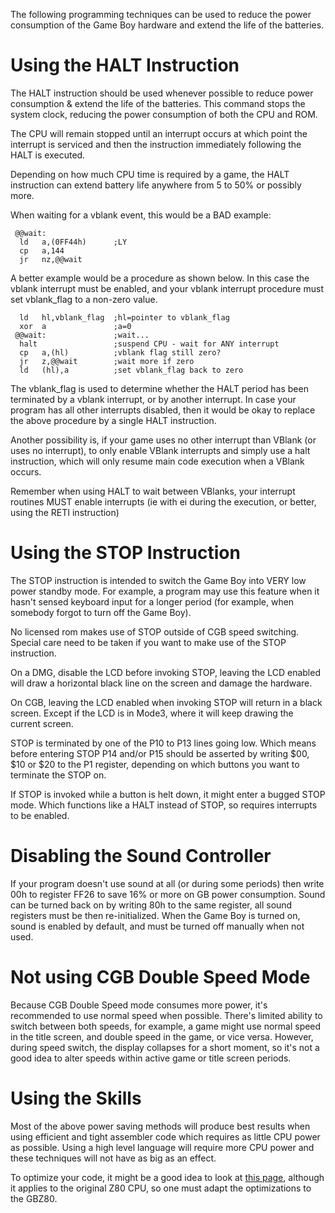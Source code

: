The following programming techniques can be used to reduce the power
consumption of the Game Boy hardware and extend the life of the
batteries.

# Using the HALT Instruction

The HALT instruction should be used whenever possible to reduce power
consumption & extend the life of the batteries. This command stops the
system clock, reducing the power consumption of both the CPU and ROM.

The CPU will remain stopped until an interrupt occurs at which point the
interrupt is serviced and then the instruction immediately following the
HALT is executed.

Depending on how much CPU time is required by a game, the HALT
instruction can extend battery life anywhere from 5 to 50% or possibly
more.

When waiting for a vblank event, this would be a BAD example:

```
 @@wait:
  ld   a,(0FF44h)      ;LY
  cp   a,144
  jr   nz,@@wait
```

A better example would be a procedure as shown below. In this case the
vblank interrupt must be enabled, and your vblank interrupt procedure
must set vblank_flag to a non-zero value.

```
  ld   hl,vblank_flag  ;hl=pointer to vblank_flag
  xor  a               ;a=0
 @@wait:               ;wait...
  halt                 ;suspend CPU - wait for ANY interrupt
  cp   a,(hl)          ;vblank flag still zero?
  jr   z,@@wait        ;wait more if zero
  ld   (hl),a          ;set vblank_flag back to zero
```
The vblank_flag is used to determine whether the HALT period has been
terminated by a vblank interrupt, or by another interrupt. In case your
program has all other interrupts disabled, then it would be okay to
replace the above procedure by a single HALT instruction.

Another possibility is, if your game uses no other interrupt than VBlank
(or uses no interrupt), to only enable VBlank interrupts and simply use
a halt instruction, which will only resume main code execution when a
VBlank occurs.

Remember when using HALT to wait between VBlanks, your interrupt
routines MUST enable interrupts (ie with ei during the execution, or
better, using the RETI instruction)

# Using the STOP Instruction

The STOP instruction is intended to switch the Game Boy into VERY low
power standby mode. For example, a program may use this feature when it
hasn't sensed keyboard input for a longer period (for example, when
somebody forgot to turn off the Game Boy).

No licensed rom makes use of STOP outside of CGB speed switching.
Special care need to be taken if you want to make use of the STOP
instruction.

On a DMG, disable the LCD before invoking STOP, leaving the LCD enabled
will draw a horizontal black line on the screen and damage the hardware.

On CGB, leaving the LCD enabled when invoking STOP will return in a
black screen. Except if the LCD is in Mode3, where it will keep drawing
the current screen.

STOP is terminated by one of the P10 to P13 lines going low. Which means
before entering STOP P14 and/or P15 should be asserted by writing $00,
$10 or $20 to the P1 register, depending on which buttons you want
to terminate the STOP on.

If STOP is invoked while a button is helt down, it might enter a bugged
STOP mode. Which functions like a HALT instead of STOP, so requires
interrupts to be enabled.

# Disabling the Sound Controller

If your program doesn't use sound at all (or during some periods) then
write 00h to register FF26 to save 16% or more on GB power consumption.
Sound can be turned back on by writing 80h to the same register, all
sound registers must be then re-initialized. When the Game Boy is turned
on, sound is enabled by default, and must be turned off manually when
not used.

# Not using CGB Double Speed Mode

Because CGB Double Speed mode consumes more power, it's recommended to
use normal speed when possible. There's limited ability to switch
between both speeds, for example, a game might use normal speed in the
title screen, and double speed in the game, or vice versa. However,
during speed switch, the display collapses for a short moment, so it's
not a good idea to alter speeds within active game or title screen
periods.

# Using the Skills

Most of the above power saving methods will produce best results when
using efficient and tight assembler code which requires as little CPU
power as possible. Using a high level language will require more CPU
power and these techniques will not have as big as an effect.

To optimize your code, it might be a good idea to look at [this
page](http://wikiti.brandonw.net/index.php?title=Z80_Optimization),
although it applies to the original Z80 CPU, so one must adapt the
optimizations to the GBZ80.

